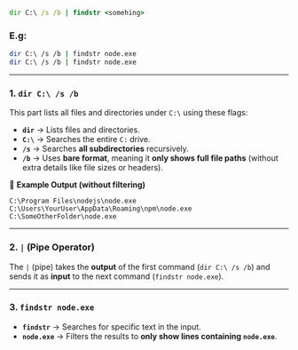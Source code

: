 ```cmd
dir C:\ /s /b | findstr <somehing>
```  
### **E.g:**  
```bash
dir C:\ /s /b | findstr node.exe
dir C:\ /s /b | findstr node.exe
```

---

### **1. `dir C:\ /s /b`**  
This part lists all files and directories under `C:\` using these flags:  

- **`dir`** → Lists files and directories.  
- **`C:\`** → Searches the entire `C:` drive.  
- **`/s`** → Searches **all subdirectories** recursively.  
- **`/b`** → Uses **bare format**, meaning it **only shows full file paths** (without extra details like file sizes or headers).  

🔹 **Example Output (without filtering)**  
```plaintext
C:\Program Files\nodejs\node.exe
C:\Users\YourUser\AppData\Roaming\npm\node.exe
C:\SomeOtherFolder\node.exe
```

---

### **2. `|` (Pipe Operator)**  
The `|` (pipe) takes the **output** of the first command (`dir C:\ /s /b`) and sends it as **input** to the next command (`findstr node.exe`).

---

### **3. `findstr node.exe`**  
- **`findstr`** → Searches for specific text in the input.  
- **`node.exe`** → Filters the results to **only show lines containing `node.exe`**.  
